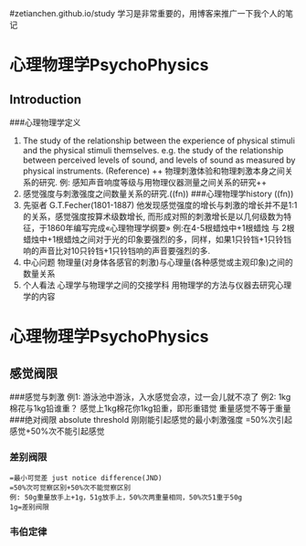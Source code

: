 #zetianchen.github.io/study
学习是非常重要的，用博客来推广一下我个人的笔记

# 心理物理学PsychoPhysics
## Introduction
###心理物理学定义
1. The study of the relationship between the experience of physical stimuli and the physical stimuli themselves. e.g. the study of the relationship between perceived levels of sound, and levels of sound as measured by physical instruments. (Reference)
	++ 物理刺激体验和物理刺激本身之间关系的研究. 例: 感知声音响度等级与用物理仪器测量之间关系的研究++
2. 感觉强度与刺激强度之间数量关系的研究.((fn))
###心理物理学history ((fn))
1. 先驱者 G.T.Fecher(1801-1887)
	他发现感觉强度的增长与刺激的增长并不是1:1的关系，感觉强度按算术级数增长, 而形成对照的刺激增长是以几何级数为特征，于1860年编写完成«心理物理学纲要»
	例:在4-5根蜡烛中+1根蜡烛 与 2根蜡烛中+1根蜡烛之间对于光的印象要强烈的多，同样，如果1只铃铛+1只铃铛响的声音比对10只铃铛+1只铃铛响的声音要强烈的多.
2. 中心问题
	物理量(对身体各感官的刺激)与心理量(各种感觉或主观印象)之间的数量关系
3. 个人看法
	心理学与物理学之间的交接学科
	用物理学的方法与仪器去研究心理学的内容

	
# 心理物理学PsychoPhysics
## 感觉阀限
###感觉与刺激
	例1: 游泳池中游泳，入水感觉会凉，过一会儿就不凉了
	例2: 1kg棉花与1kg铅谁重？
	感觉上1kg棉花你1kg铅重，即形重错觉
	重量感觉不等于重量
###绝对阀限 absolute threshold
	刚刚能引起感觉的最小刺激强度
	=50%次引起感觉+50%次不能引起感觉
### 差别阀限
	=最小可觉差 just notice difference(JND)
	=50%次可觉察区别+50%次不能觉察区别
	例: 50g重量放手上+1g，51g放手上，50%次两重量相同，50%次51重于50g 
	1g=差别阀限
### 韦伯定律
